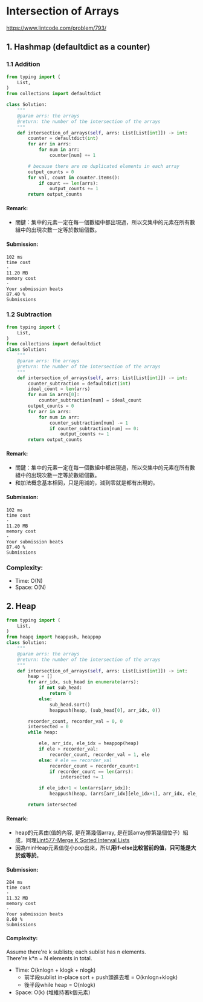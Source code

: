 # Intersection of Arrays
https://www.lintcode.com/problem/793/
>

## 1. Hashmap (defaultdict as a counter)
### 1.1 Addition
```python
from typing import (
    List,
)
from collections import defaultdict

class Solution:
    """
    @param arrs: the arrays
    @return: the number of the intersection of the arrays
    """
    def intersection_of_arrays(self, arrs: List[List[int]]) -> int:
        counter = defaultdict(int)
        for arr in arrs:
            for num in arr:
                counter[num] += 1

        # because there are no duplicated elements in each array
        output_counts = 0
        for val, count in counter.items():
            if count == len(arrs):
                output_counts += 1
        return output_counts
```
#### Remark:
- 關鍵：集中的元素一定在每一個數組中都出現過，所以交集中的元素在所有數組中的出現次數一定等於數組個數。

#### Submission:
```
102 ms
time cost
·
11.20 MB
memory cost
·
Your submission beats
87.40 %
Submissions
```
### 1.2 Subtraction
```python
from typing import (
    List,
)
from collections import defaultdict
class Solution:
    """
    @param arrs: the arrays
    @return: the number of the intersection of the arrays
    """
    def intersection_of_arrays(self, arrs: List[List[int]]) -> int:
        counter_subtraction = defaultdict(int)
        ideal_count = len(arrs)
        for num in arrs[0]:
            counter_subtraction[num] = ideal_count
        output_counts = 0
        for arr in arrs:
            for num in arr:
                counter_subtraction[num] -= 1
                if counter_subtraction[num] == 0:
                    output_counts += 1
        return output_counts
```
#### Remark:
- 關鍵：集中的元素一定在每一個數組中都出現過，所以交集中的元素在所有數組中的出現次數一定等於數組個數。
- 和加法概念基本相同，只是用減的，減到零就是都有出現的。

#### Submission:
```
102 ms
time cost
·
11.20 MB
memory cost
·
Your submission beats
87.40 %
Submissions
```
### Complexity:
- Time: O(N)
- Space: O(N)


## 2. Heap
```python
from typing import (
    List,
)
from heapq import heappush, heappop
class Solution:
    """
    @param arrs: the arrays
    @return: the number of the intersection of the arrays
    """
    def intersection_of_arrays(self, arrs: List[List[int]]) -> int:
        heap = []
        for arr_idx, sub_head in enumerate(arrs):
            if not sub_head:
                return 0
            else:
                sub_head.sort()
                heappush(heap, (sub_head[0], arr_idx, 0))

        recorder_count, recorder_val = 0, 0
        intersected = 0
        while heap:

            ele, arr_idx, ele_idx = heappop(heap)
            if ele > recorder_val:
                recorder_count, recorder_val = 1, ele
            else: # ele == recorder_val
                recorder_count = recorder_count+1
                if recorder_count == len(arrs):
                    intersected += 1

            if ele_idx+1 < len(arrs[arr_idx]):
                heappush(heap, (arrs[arr_idx][ele_idx+1], arr_idx, ele_idx+1))

        return intersected
```
#### Remark:
- heap的元素由(值的內容, 是在第幾個array, 是在該array排第幾個位子）組成，同理[Lint577-Merge K Sorted Interval Lists](https://github.com/chkao831/Algo_learning_notes/blob/main/ExternalSorting/LintCode_577_Merge-K-Sorted-Interval-Lists.md)
- 因為minHeap元素值從小pop出來，所以**用if-else比較當前的值，只可能是大於或等於**。
#### Submission:
```
284 ms
time cost
·
11.32 MB
memory cost
·
Your submission beats
8.60 %
Submissions
```
#### Complexity:
Assume there're k sublists; each sublist has n elements. \
There're k*n = N elements in total.
- Time: O(knlogn + klogk + nlogk)
    - 前半段sublist in-place sort + push頭進去堆 = O(knlogn+klogk)
    - 後半段while heap = O(nlogk)
- Space: O(k) (堆維持著k個元素）
